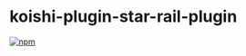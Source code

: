 # koishi-plugin-star-rail-plugin

[![npm](https://img.shields.io/npm/v/koishi-plugin-star-rail-plugin?style=flat-square)](https://www.npmjs.com/package/koishi-plugin-star-rail-plugin)


